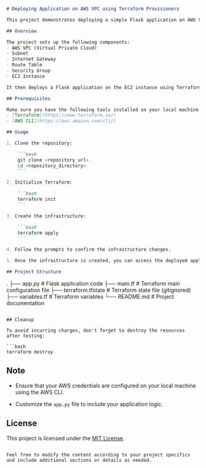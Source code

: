 
```markdown
# Deploying Application on AWS VPC using Terraform Provisioners

This project demonstrates deploying a simple Flask application on AWS VPC using Terraform for infrastructure provisioning.

## Overview

The project sets up the following components:
- AWS VPC (Virtual Private Cloud)
- Subnet
- Internet Gateway
- Route Table
- Security Group
- EC2 Instance

It then deploys a Flask application on the EC2 instance using Terraform provisioners.

## Prerequisites

Make sure you have the following tools installed on your local machine:
- [Terraform](https://www.terraform.io/)
- [AWS CLI](https://aws.amazon.com/cli/)

## Usage

1. Clone the repository:

    ```bash
    git clone <repository_url>
    cd <repository_directory>
    ```

2. Initialize Terraform:

    ```bash
    terraform init
    ```

3. Create the infrastructure:

    ```bash
    terraform apply
    ```

4. Follow the prompts to confirm the infrastructure changes.

5. Once the infrastructure is created, you can access the deployed application by connecting to the public IP of the EC2 instance.

## Project Structure

```
.
├── app.py                    # Flask application code
├── main.tf                   # Terraform main configuration file
├── terraform.tfstate         # Terraform state file (gitignored)
├── variables.tf              # Terraform variables
└── README.md                 # Project documentation
```

## Cleanup

To avoid incurring charges, don't forget to destroy the resources after testing:

```bash
terraform destroy
```

## Note

- Ensure that your AWS credentials are configured on your local machine using the AWS CLI.

- Customize the `app.py` file to include your application logic.

## License

This project is licensed under the [MIT License](LICENSE).
```

Feel free to modify the content according to your project specifics and include additional sections or details as needed.
